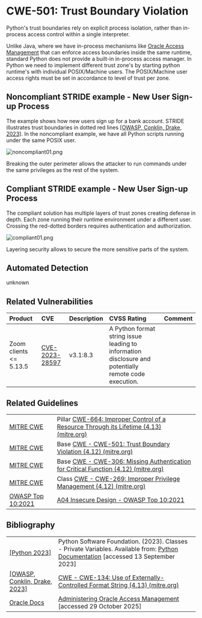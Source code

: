 # CWE-501: Trust Boundary Violation

Python's trust boundaries rely on explicit process isolation, rather than in-process access control within a single interpreter.

Unlike Java, where we have in-process mechanisms like [Oracle Access Management](https://docs.oracle.com/en/middleware/idm/access-manager/12.2.1.3/aiaag/introducing-oracle-access-management.html) that can enforce access boundaries inside the same runtime, standard Python does not provide a built-in in-process access manager. In Python we need to implement different trust zone's by starting python runtime's with individual POSIX/Machine users. The POSIX/Machine user access rights must be set in accordance to level of trust per zone.

## Noncompliant STRIDE example - New User Sign-up Process

The example shows how new users sign up for a bank account. STRIDE illustrates trust boundaries in dotted red lines [[OWASP, Conklin,  Drake, 2023]](https://cwe.mitre.org/data/definitions/134.html). In the noncompliant example, we have all Python scripts running under the same POSIX user.

![noncompliant01.png](noncompliant01.png "noncompliant01.png")

Breaking the outer perimeter allows the attacker to run commands under the same privileges as the rest of the system.

## Compliant STRIDE example - New User Sign-up Process

The compliant solution has multiple layers of trust zones creating defense in depth. Each zone running their runtime environment under a different user. Crossing the red-dotted borders requires authentication and authorization.

![compliant01.png](compliant01.png "compliant01.png")

Layering security allows to secure the more sensitive parts of the system.

## Automated Detection

unknown

## Related Vulnerabilities

|Product|CVE|Description|CVSS Rating|Comment|
|:----|:----|:----|:----|:----|
|Zoom clients <= 5.13.5|[CVE-2023-28597](https://www.cvedetails.com/cve/CVE-2023-28597/)|v3.1:8.3|A Python format string issue leading to information disclosure and potentially remote code execution.||

## Related Guidelines

|||
|:---|:---|
|[MITRE CWE](http://cwe.mitre.org/)|Pillar [CWE-664: Improper Control of a Resource Through its Lifetime (4.13) (mitre.org)](https://cwe.mitre.org/data/definitions/664.html)|
|[MITRE CWE](http://cwe.mitre.org/)|Base [CWE - CWE-501: Trust Boundary Violation (4.12) (mitre.org)](https://cwe.mitre.org/data/definitions/501.html)|
|[MITRE CWE](http://cwe.mitre.org/)|Base [CWE - CWE-306: Missing Authentication for Critical Function (4.12) (mitre.org)](https://cwe.mitre.org/data/definitions/306.html)|
|[MITRE CWE](http://cwe.mitre.org/)|Class [CWE - CWE-269: Improper Privilege Management (4.12) (mitre.org)](https://cwe.mitre.org/data/definitions/269.html)|
|[OWASP Top 10:2021](https://owasp.org/Top10/A04_2021-Insecure_Design/)|[A04 Insecure Design - OWASP Top 10:2021](https://owasp.org/Top10/A04_2021-Insecure_Design/)|

## Bibliography

|||
|:---|:---|
|[[Python 2023]](https://docs.python.org/3.9/tutorial/classes.html?highlight=private#private-variables)|Python Software Foundation. (2023). Classes - Private Variables. Available from: [Python Documentation](https://docs.python.org/3.9/tutorial/classes.html?highlight=private#private-variables) [accessed 13 September 2023]|
|[[OWASP, Conklin,  Drake, 2023]](https://cwe.mitre.org/data/definitions/134.html)|[CWE - CWE-134: Use of Externally-Controlled Format String (4.13) (mitre.org)](https://cwe.mitre.org/data/definitions/134.html)|
|[Oracle Docs](https://docs.oracle.com/en/)| [Administering Oracle Access Management](https://docs.oracle.com/en/middleware/idm/access-manager/12.2.1.3/aiaag/introducing-oracle-access-management.html#GUID-D1D083AA-538E-4063-A921-9328DB784319) [accessed 29 October 2025]|
